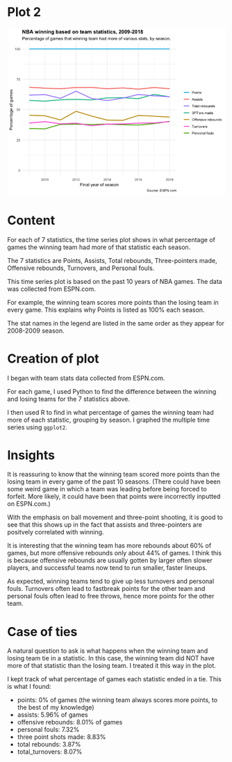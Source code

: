 # Plot 2

![plot2](https://github.com/djjung2/NBA-Data-Analysis/blob/master/Data%20Visualizations/Plot2_July22.png)

# Content

For each of 7 statistics, the time series plot shows in what percentage of games the winning team had more of that statistic each season.

The 7 statistics are Points, Assists, Total rebounds, Three-pointers made, Offensive rebounds, Turnovers, and Personal fouls.

This time series plot is based on the past 10 years of NBA games. The data was collected from ESPN.com.

For example, the winning team scores more points than the losing team in every game. 
This explains why Points is listed as 100% each season.

The stat names in the legend are listed in the same order as they appear for 2008-2009 season.

# Creation of plot

I began with team stats data collected from ESPN.com.

For each game, I used Python to find the difference between the winning and losing teams for the 7 statistics above.

I then used R to find in what percentage of games the winning team had more of each statistic, grouping by season.
I graphed the multiple time series using `ggplot2`. 

# Insights

It is reassuring to know that the winning team scored more points than the losing team in every game of the past 10 seasons.
(There could have been some weird game in which a team was leading before being forced to forfeit. More likely, it could have been that points were incorrectly inputted on ESPN.com.)

With the emphasis on ball movement and three-point shooting, it is good to see that this shows up in the fact that assists and three-pointers are positvely correlated with winning.

It is interesting that the winning team has more rebounds about 60% of games, but more offensive rebounds only about 44% of games.
I think this is because offensive rebounds are usually gotten by larger often slower players, and successful teams now tend to run smaller, faster lineups.

As expected, winning teams tend to give up less turnovers and personal fouls. 
Turnovers often lead to fastbreak points for the other team and personal fouls often lead to free throws, hence more points for the other team. 

# Case of ties

A natural question to ask is what happens when the winning team and losing team tie in a statistic.
In this case, the winning team did NOT have more of that statistic than the losing team.
I treated it this way in the plot.

I kept track of what percentage of games each statistic ended in a tie. This is what I found:

- points: 0% of games (the winning team always scores more points, to the best of my knowledge)
- assists: 5.96% of games
- offensive rebounds: 8.01% of games
- personal fouls: 7.32%
- three point shots made: 8.83%
- total rebounds: 3.87% 
- total_turnovers: 8.07%

